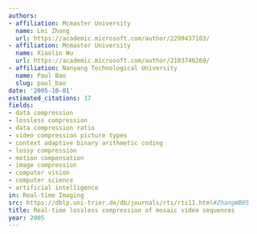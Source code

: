 ```yaml
---
authors:
- affiliation: Mcmaster University
  name: Lei Zhang
  url: https://academic.microsoft.com/author/2299437103/
- affiliation: Mcmaster University
  name: Xiaolin Wu
  url: https://academic.microsoft.com/author/2103746269/
- affiliation: Nanyang Technological University
  name: Paul Bao
  slug: paul_bao
date: '2005-10-01'
estimated_citations: 17
fields:
- data compression
- lossless compression
- data compression ratio
- video compression picture types
- context adaptive binary arithmetic coding
- lossy compression
- motion compensation
- image compression
- computer vision
- computer science
- artificial intelligence
in: Real-time Imaging
src: https://dblp.uni-trier.de/db/journals/rti/rti11.html#ZhangWB05
title: Real-time lossless compression of mosaic video sequences
year: 2005
---
```

